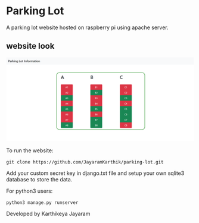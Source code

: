 # Parking Lot

A parking lot website hosted on raspberry pi using apache server.

## website look

![alt text](https://github.com/JayaramKarthik/parking-lot/blob/master/website.png?raw=true)

To run the website:

```
git clone https://github.com/JayaramKarthik/parking-lot.git
```

Add your custom secret key in django.txt file and setup your own sqlite3 database to store the data.

For python3 users:

```
python3 manage.py runserver
```

Developed by Karthikeya Jayaram
